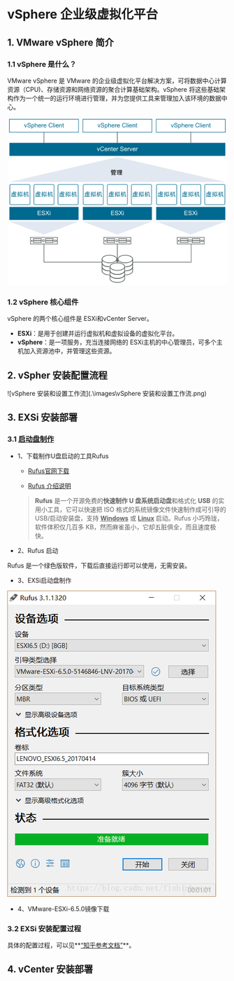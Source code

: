 # vSphere 企业级虚拟化平台

## 1. VMware vSphere 简介

### 1.1 vSphere 是什么？

VMware vSphere 是 VMware 的企业级虚拟化平台解决方案，可将数据中心计算资源（CPU)、存储资源和网络资源的聚合计算基础架构。vSphere 将这些基础架构作为一个统一的运行环境进行管理，并为您提供工具来管理加入该环境的数据中心。

![vSphere](.\images\vSphere.png)

### 1.2 vSphere 核心组件

vSphere 的两个核心组件是 ESXi和vCenter Server。

- **ESXi**：是用于创建并运行虚拟机和虚拟设备的虚拟化平台。
- **vSphere**：是一项服务，充当连接网络的 ESXi主机的中心管理员，可多个主机加入资源池中，并管理这些资源。



## 2. vSpher 安装配置流程



![vSphere 安装和设置工作流](.\images\vSphere 安装和设置工作流.png)

## 3. EXSi 安装部署

### 3.1 [启动盘制作](https://blog.csdn.net/fishinhouse/article/details/81982303)

- 1、下载制作U盘启动的工具Rufus

  - [Rufus官网下载](https://rufus.akeo.ie/)

  - [Rufus 介绍说明](https://www.iplaysoft.com/rufus.html)

  > **Rufus** 是一个开源免费的**快速制作 U 盘系统启动盘**和格式化 **USB** 的实用小工具，它可以快速把 ISO 格式的系统镜像文件快速制作成可引导的 USB/启动安装盘，支持 <u>**Windows**</u> 或 **<u>Linux</u>** 启动。Rufus 小巧玲珑，软件体积仅几百多 KB，然而麻雀虽小，它却五脏俱全，而且速度极快。

- 2、Rufus 启动

Rufus 是一个绿色版软件，下载后直接运行即可以使用，无需安装。

- 3、EXSi启动盘制作

![rufus启动盘制作工具](.\images\rufus启动盘制作工具.png)

- 4、VMware-ESXi-6.5.0镜像下载



### 3.2 EXSi 安装配置过程

具体的配置过程，可以见**<u>[“知乎参考文档”](https://zhuanlan.zhihu.com/p/30129843)</u>**。



## 4. vCenter 安装部署




